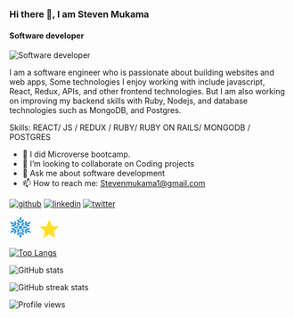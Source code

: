 ### Hi there 👋, I am Steven Mukama 
#### Software developer
![Software developer](https://camo.githubusercontent.com/d58f4d1fef0e9ff37cfde0d2f5c5b28f0362bcd529e374bb889f250716ce05bf/68747470733a2f2f696d616765732e73717561726573706163652d63646e2e636f6d2f636f6e74656e742f76312f3630343739383638323932613564323965363961633662392f30323366393034612d643363612d343936632d396166622d3937343562326437623530332f4261736963732b6f662b566964656f2b436f64696e672e6769663f666f726d61743d3130303077)

I am a software engineer who is passionate about building websites and web apps, Some technologies I enjoy working with include javascript, React, Redux, APIs, and other frontend technologies. But I am also working on improving my backend skills with Ruby, Nodejs, and database technologies such as MongoDB, and Postgres.

Skills: REACT/ JS / REDUX / RUBY/ RUBY ON RAILS/ MONGODB / POSTGRES 

- 🔭 I did Microverse bootcamp. 
- 👯 I’m looking to collaborate on Coding projects 
- 💬 Ask me about software development  
- 📫 How to reach me: Stevenmukama1@gmail.com 


[<img src='https://cdn.jsdelivr.net/npm/simple-icons@3.0.1/icons/github.svg' alt='github' height='40'>](https://github.com/stevenmukama)  [<img src='https://cdn.jsdelivr.net/npm/simple-icons@3.0.1/icons/linkedin.svg' alt='linkedin' height='40'>](https://www.linkedin.com/in/https://www.linkedin.com/in/steven-mukama-b83067197//)  [<img src='https://cdn.jsdelivr.net/npm/simple-icons@3.0.1/icons/twitter.svg' alt='twitter' height='40'>](https://twitter.com/mukama_steven )  

<a href='https://archiveprogram.github.com/'><img src='https://raw.githubusercontent.com/acervenky/animated-github-badges/master/assets/acbadge.gif' width='40' height='40'></a> <a href='https://stars.github.com/'><img src='https://raw.githubusercontent.com/acervenky/animated-github-badges/master/assets/starbadge.gif' width='35' height='35'></a> 

[![Top Langs](https://github-readme-stats.vercel.app/api/top-langs/?username=stevenmukama)](https://github.com/anuraghazra/github-readme-stats)

![GitHub stats](https://github-readme-stats.vercel.app/api?username=stevenmukama&show_icons=true&count_private=true)  

![GitHub streak stats](https://streak-stats.demolab.com/?user=stevenmukama)  

![Profile views](https://gpvc.arturio.dev/stevenmukama)  


